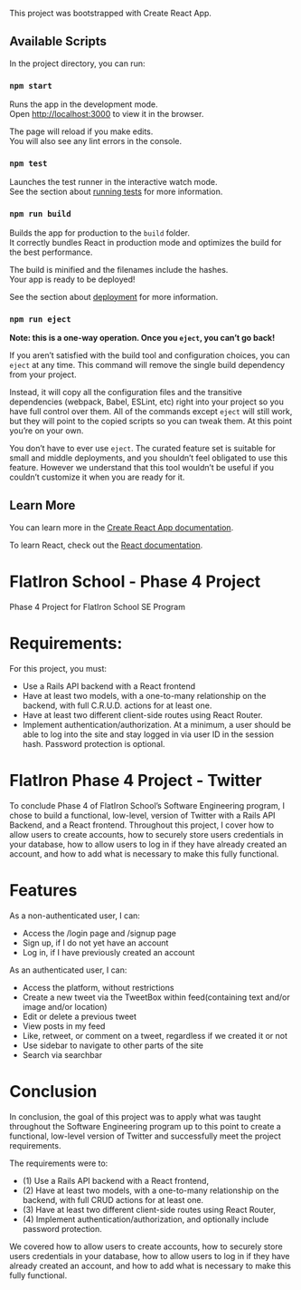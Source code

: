 
This project was bootstrapped with Create React App.
## Available Scripts

In the project directory, you can run:

### `npm start`

Runs the app in the development mode.<br />
Open [http://localhost:3000](http://localhost:3000) to view it in the browser.

The page will reload if you make edits.<br />
You will also see any lint errors in the console.

### `npm test`

Launches the test runner in the interactive watch mode.<br />
See the section about [running tests](https://facebook.github.io/create-react-app/docs/running-tests) for more information.

### `npm run build`

Builds the app for production to the `build` folder.<br />
It correctly bundles React in production mode and optimizes the build for the best performance.

The build is minified and the filenames include the hashes.<br />
Your app is ready to be deployed!

See the section about [deployment](https://facebook.github.io/create-react-app/docs/deployment) for more information.

### `npm run eject`

**Note: this is a one-way operation. Once you `eject`, you can’t go back!**

If you aren’t satisfied with the build tool and configuration choices, you can `eject` at any time. This command will remove the single build dependency from your project.

Instead, it will copy all the configuration files and the transitive dependencies (webpack, Babel, ESLint, etc) right into your project so you have full control over them. All of the commands except `eject` will still work, but they will point to the copied scripts so you can tweak them. At this point you’re on your own.

You don’t have to ever use `eject`. The curated feature set is suitable for small and middle deployments, and you shouldn’t feel obligated to use this feature. However we understand that this tool wouldn’t be useful if you couldn’t customize it when you are ready for it.

## Learn More

You can learn more in the [Create React App documentation](https://facebook.github.io/create-react-app/docs/getting-started).

To learn React, check out the [React documentation](https://reactjs.org/).




# FlatIron School - Phase 4 Project
Phase 4 Project for FlatIron School SE Program

# Requirements:
For this project, you must:
- Use a Rails API backend with a React frontend
- Have at least two models, with a one-to-many relationship on the backend, with full C.R.U.D. actions for at least one. 
- Have at least two different client-side routes using React Router.
- Implement authentication/authorization. At a minimum, a user should be able to log into the site and stay logged in via user ID in the session hash. Password protection is optional. 


# FlatIron Phase 4 Project - Twitter
To conclude Phase 4 of FlatIron School’s Software Engineering program, I chose to build a functional, low-level, version of Twitter with a Rails API Backend, and a React frontend. Throughout this project, I cover how to allow users to create accounts, how to securely store users credentials in your database, how to allow users to log in if they have already created an account, and how to add what is necessary to make this fully functional. 

# Features 

As a non-authenticated user, I can: 
- Access the /login page and /signup page
- Sign up, if I do not yet have an account
- Log in, if I have previously created an account

As an authenticated user, I can: 
- Access the platform, without restrictions
- Create a new tweet via the TweetBox within feed(containing text and/or image and/or location)
- Edit or delete a previous tweet 
- View posts in my feed
- Like, retweet, or comment on a tweet, regardless if we created it or not
- Use sidebar to navigate to other parts of the site
- Search via searchbar

# Conclusion 
In conclusion, the goal of this project was to apply what was taught throughout the Software Engineering program up to this point to create a functional, low-level version of Twitter and successfully meet the project requirements. 

The requirements were to: 

- (1) Use a Rails API backend with a React frontend, 
- (2) Have at least two models, with a one-to-many relationship on the backend, with full CRUD actions for at least one. 
- (3) Have at least two different client-side routes using React Router, 
- (4) Implement authentication/authorization, and optionally include password protection. 

We covered how to allow users to create accounts, how to securely store users credentials in your database, how to allow users to log in if they have already created an account, and how to add what is necessary to make this fully functional. 
